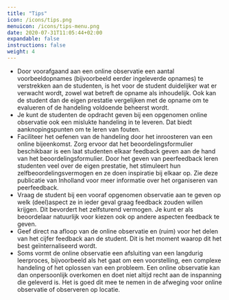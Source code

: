 ```yaml
---
title: "Tips"
icon: /icons/tips.png
menuicon: /icons/tips-menu.png
date: 2020-07-31T11:05:44+02:00
expandable: false
instructions: false
weight: 4
---
```


*	Door voorafgaand aan een online observatie een aantal voorbeeldopnames (bijvoorbeeld eerder ingeleverde opnames) te verstrekken aan de studenten,  is het voor de student duidelijker wat er verwacht wordt, zowel wat betreft de opname als inhoudelijk. Ook kan de student dan de eigen prestatie vergelijken met de opname om te evalueren of de handeling voldoende beheerst wordt. 
*	Je kunt de studenten de opdracht geven bij een opgenomen online observatie ook een mislukte handeling in te leveren. Dat biedt aanknopingspunten om te leren van fouten.
*	Faciliteer het oefenen van de handeling door het inroosteren van een online bijeenkomst. Zorg ervoor dat het beoordelingsformulier beschikbaar is een laat studenten elkaar feedback geven aan de hand van het beoordelingsformulier. Door het geven van peerfeedback leren studenten veel over de eigen prestatie, het stimuleert hun zelfbeoordelingsvermogen en ze doen inspiratie bij elkaar op. Zie deze publicatie van Inholland voor meer informatie over het organiseren van peerfeedback.
*	Vraag de student bij een vooraf opgenomen observatie aan te geven op welk (deel)aspect ze in ieder geval graag feedback zouden willen krijgen. Dit bevordert het zelfsturend vermogen. Je kunt er als beoordelaar natuurlijk voor kiezen ook op andere aspecten feedback te geven. 
*	Geef direct na afloop van de online observatie en (ruim) voor het delen van het cijfer feedback aan de student. Dit is het moment waarop dit het best geïnternaliseerd wordt. 
*	Soms vormt de online observatie een afsluiting van een langdurig leerproces, bijvoorbeeld als het gaat om een voorstelling, een complexe handeling of het oplossen van een probleem. Een online observatie kan dan onpersoonlijk overkomen en doet niet altijd recht aan de inspanning die geleverd is. Het is goed dit mee te nemen in de afweging voor online observatie of observeren op locatie.  
